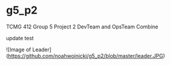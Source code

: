 # g5_p2
TCMG 412 Group 5 Project 2
DevTeam and OpsTeam Combine

update test

![Image of Leader]
(https://github.com/noahwoinicki/g5_p2/blob/master/leader.JPG)
